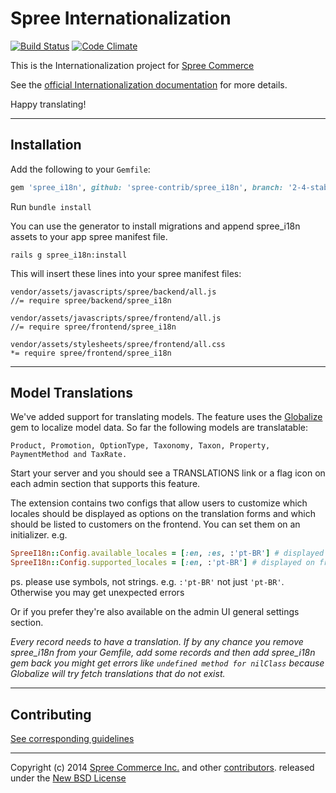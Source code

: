 # Spree Internationalization

[![Build Status](https://travis-ci.org/spree-contrib/spree_i18n.svg?branch=2-4-stable)](https://travis-ci.org/spree-contrib/spree_i18n)
[![Code Climate](https://codeclimate.com/github/spree-contrib/spree_i18n/badges/gpa.svg)](https://codeclimate.com/github/spree-contrib/spree_i18n)

This is the Internationalization project for [Spree Commerce][1]

See the [official Internationalization documentation][2] for more details.

Happy translating!

---

## Installation

Add the following to your `Gemfile`:

```ruby
gem 'spree_i18n', github: 'spree-contrib/spree_i18n', branch: '2-4-stable'
```

Run `bundle install`

You can use the generator to install migrations and append spree_i18n assets to
your app spree manifest file.

    rails g spree_i18n:install

This will insert these lines into your spree manifest files:

```
vendor/assets/javascripts/spree/backend/all.js
//= require spree/backend/spree_i18n

vendor/assets/javascripts/spree/frontend/all.js
//= require spree/frontend/spree_i18n

vendor/assets/stylesheets/spree/frontend/all.css
*= require spree/frontend/spree_i18n
```

---

## Model Translations

We've added support for translating models. The feature uses the [Globalize][3]
gem to localize model data. So far the following models are translatable:

    Product, Promotion, OptionType, Taxonomy, Taxon, Property, PaymentMethod and TaxRate.

Start your server and you should see a TRANSLATIONS link or a flag icon on each
admin section that supports this feature.

The extension contains two configs that allow users to customize which locales
should be displayed as options on the translation forms and which should be
listed to customers on the frontend. You can set them on an initializer. e.g.

```ruby
SpreeI18n::Config.available_locales = [:en, :es, :'pt-BR'] # displayed on translation forms
SpreeI18n::Config.supported_locales = [:en, :'pt-BR'] # displayed on frontend select box
```

ps. please use symbols, not strings. e.g. `:'pt-BR'` not just `'pt-BR'`. Otherwise
you may get unexpected errors

Or if you prefer they're also available on the admin UI general settings section.

*Every record needs to have a translation. If by any chance you remove spree_i18n
from your Gemfile, add some records and then add spree_i18n gem back you might get
errors like ``undefined method for nilClass`` because Globalize will try fetch
translations that do not exist.*

---

## Contributing

[See corresponding guidelines][7]

---

Copyright (c) 2014 [Spree Commerce Inc.][1] and other [contributors][5]. released under the [New BSD License][6]

[1]: http://spreecommerce.com
[2]: http://guides.spreecommerce.com/developer/i18n.html
[3]: https://github.com/globalize/globalize
[5]: https://github.com/spree-contrib/spree_i18n/graphs/contributors
[6]: https://github.com/spree-contrib/spree_i18n/blob/master/LICENSE.md
[7]: https://github.com/spree-contrib/spree_i18n/blob/master/CONTRIBUTING.md
